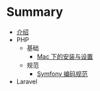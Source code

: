 # Summary

* [介绍](README.md)
* PHP
    * 基础
        * [Mac 下的安装与设置](php/mac-setup-up.md)
    * 规范
        * [Symfony 编码规范](php/symfony-code-style.md)
* Laravel

